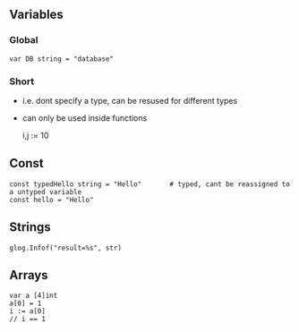 
## Variables

### Global

	var DB string = "database"

###  Short 

- i.e. dont specify a type, can be resused for different types
- can only be used inside functions

	i,j := 10

## Const

	const typedHello string = "Hello"		# typed, cant be reassigned to a untyped variable
	const hello = "Hello"

## Strings

	glog.Infof("result=%s", str)

## Arrays

	var a [4]int
	a[0] = 1
	i := a[0]
	// i == 1

